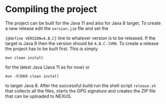 # Compiling the project

The project can be built for the Java 11 and also for Java 8 target. To
create a new release edit the `version.jim` file and set the

``` {@define VERSION=A.B.C} ``` line to whatever version is to be
released. If the target is Java 8 then the version should be
`A.B.C-JVM8`. To create a release the project has to be built first. This is
simply
 
```
mvn clean install
```

for the latest Java (Java 11 as for now) or

```
mvn -PJDK8 clean install
```

to target Java 8. After the successful build run the shell script
`release.sh` that collects all the files, starts the GPG signature and
creates the ZIP file that can be uploaded to NEXUS.